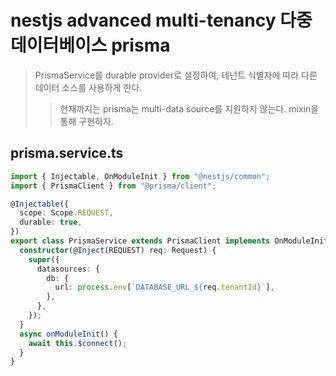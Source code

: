 # nestjs advanced multi-tenancy 다중 데이터베이스 prisma

> PrismaService를 durable provider로 설정하여, 테넌트 식별자에 따라 다른 데이터 소스를 사용하게 한다.
>
> > 현재까지는 prisma는 multi-data source를 지원하지 않는다. mixin을 통해 구현하자.

## prisma.service.ts

```ts
import { Injectable, OnModuleInit } from "@nestjs/common";
import { PrismaClient } from "@prisma/client";

@Injectable({
  scope: Scope.REQUEST,
  durable: true,
})
export class PrismaService extends PrismaClient implements OnModuleInit {
  constructor(@Inject(REQUEST) req: Request) {
    super({
      datasources: {
        db: {
          url: process.env[`DATABASE_URL_${req.tenantId}`],
        },
      },
    });
  }
  async onModuleInit() {
    await this.$connect();
  }
}
```
